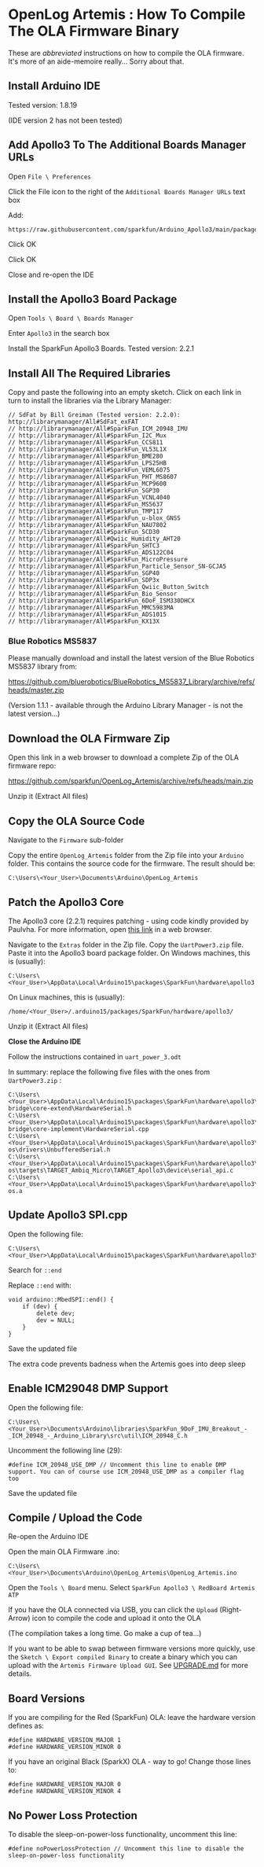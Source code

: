 # OpenLog Artemis : How To Compile The OLA Firmware Binary

These are  _abbreviated_ instructions on how to compile the OLA firmware. It's more of an aide-memoire really... Sorry about that.

## Install Arduino IDE

Tested version: 1.8.19

(IDE version 2 has not been tested)

## Add Apollo3 To The Additional Boards Manager URLs

Open `File \ Preferences`

Click the File icon to the right of the `Additional Boards Manager URLs` text box

Add:

```
https://raw.githubusercontent.com/sparkfun/Arduino_Apollo3/main/package_sparkfun_apollo3_index.json
```

Click OK

Click OK

Close and re-open the IDE

## Install the Apollo3 Board Package

Open `Tools \ Board \ Boards Manager`

Enter `Apollo3` in the search box

Install the SparkFun Apollo3 Boards. Tested version: 2.2.1

## Install All The Required Libraries

Copy and paste the following into an empty sketch. Click on each link in turn to install the libraries via the Library Manager:

```
// SdFat by Bill Greiman (Tested version: 2.2.0): http://librarymanager/All#SdFat_exFAT
// http://librarymanager/All#SparkFun_ICM_20948_IMU
// http://librarymanager/All#SparkFun_I2C_Mux
// http://librarymanager/All#SparkFun_CCS811
// http://librarymanager/All#SparkFun_VL53L1X
// http://librarymanager/All#SparkFun_BME280
// http://librarymanager/All#SparkFun_LPS25HB
// http://librarymanager/All#SparkFun_VEML6075
// http://librarymanager/All#SparkFun_PHT_MS8607
// http://librarymanager/All#SparkFun_MCP9600
// http://librarymanager/All#SparkFun_SGP30
// http://librarymanager/All#SparkFun_VCNL4040
// http://librarymanager/All#SparkFun_MS5637
// http://librarymanager/All#SparkFun_TMP117
// http://librarymanager/All#SparkFun_u-blox_GNSS
// http://librarymanager/All#SparkFun_NAU7802
// http://librarymanager/All#SparkFun_SCD30
// http://librarymanager/All#Qwiic_Humidity_AHT20
// http://librarymanager/All#SparkFun_SHTC3
// http://librarymanager/All#SparkFun_ADS122C04
// http://librarymanager/All#SparkFun_MicroPressure
// http://librarymanager/All#SparkFun_Particle_Sensor_SN-GCJA5
// http://librarymanager/All#SparkFun_SGP40
// http://librarymanager/All#SparkFun_SDP3x
// http://librarymanager/All#SparkFun_Qwiic_Button_Switch
// http://librarymanager/All#SparkFun_Bio_Sensor
// http://librarymanager/All#SparkFun_6DoF_ISM330DHCX
// http://librarymanager/All#SparkFun_MMC5983MA
// http://librarymanager/All#SparkFun_ADS1015
// http://librarymanager/All#SparkFun_KX13X
```

### Blue Robotics MS5837

Please manually download and install the latest version of the Blue Robotics MS5837 library from:

https://github.com/bluerobotics/BlueRobotics_MS5837_Library/archive/refs/heads/master.zip

(Version 1.1.1 - available through the Arduino Library Manager - is not the latest version...)

## Download the OLA Firmware Zip

Open this link in a web browser to download a complete Zip of the OLA firmware repo:

https://github.com/sparkfun/OpenLog_Artemis/archive/refs/heads/main.zip

Unzip it (Extract All files)

## Copy the OLA Source Code

Navigate to the `Firmware` sub-folder

Copy the entire `OpenLog_Artemis` folder from the Zip file into your `Arduino` folder. This contains the source code for the firmware. The result should be:

```
C:\Users\<Your_User>\Documents\Arduino\OpenLog_Artemis
```

## Patch the Apollo3 Core

The Apollo3 core (2.2.1) requires patching - using code kindly provided by Paulvha. For more information, open [this link](https://github.com/sparkfun/OpenLog_Artemis/issues/117#issuecomment-1085881142) in a web browser.

Navigate to the `Extras` folder in the Zip file. Copy the `UartPower3.zip` file. Paste it into the Apollo3 board package folder. On Windows machines, this is (usually):

```
C:\Users\<Your_User>\AppData\Local\Arduino15\packages\SparkFun\hardware\apollo3
```

On Linux machines, this is (usually):
```
/home/<Your_User>/.arduino15/packages/SparkFun/hardware/apollo3/
```

Unzip it (Extract All files)

**Close the Arduino IDE**

Follow the instructions contained in `uart_power_3.odt`

In summary: replace the following five files with the ones from `UartPower3.zip` :

```
C:\Users\<Your_User>\AppData\Local\Arduino15\packages\SparkFun\hardware\apollo3\2.2.1\cores\arduino\mbed-bridge\core-extend\HardwareSerial.h
C:\Users\<Your_User>\AppData\Local\Arduino15\packages\SparkFun\hardware\apollo3\2.2.1\cores\arduino\mbed-bridge\core-implement\HardwareSerial.cpp
C:\Users\<Your_User>\AppData\Local\Arduino15\packages\SparkFun\hardware\apollo3\2.2.1\cores\mbed-os\drivers\UnbufferedSerial.h
C:\Users\<Your_User>\AppData\Local\Arduino15\packages\SparkFun\hardware\apollo3\2.2.1\cores\mbed-os\targets\TARGET_Ambiq_Micro\TARGET_Apollo3\device\serial_api.c
C:\Users\<Your_User>\AppData\Local\Arduino15\packages\SparkFun\hardware\apollo3\2.2.1\variants\SFE_ARTEMIS_ATP\mbed\libmbed-os.a
```

## Update Apollo3 SPI.cpp

Open the following file:

```
C:\Users\<Your_User>\AppData\Local\Arduino15\packages\SparkFun\hardware\apollo3\2.2.1\libraries\SPI\src\SPI.cpp
```

Search for `::end`

Replace `::end` with:

```
void arduino::MbedSPI::end() {
    if (dev) {
        delete dev;
        dev = NULL;
    }
}
```

Save the updated file

The extra code prevents badness when the Artemis goes into deep sleep

## Enable ICM29048 DMP Support

Open the following file:

```
C:\Users\<Your_User>\Documents\Arduino\libraries\SparkFun_9DoF_IMU_Breakout_-_ICM_20948_-_Arduino_Library\src\util\ICM_20948_C.h
```

Uncomment the following line (29):

```
#define ICM_20948_USE_DMP // Uncomment this line to enable DMP support. You can of course use ICM_20948_USE_DMP as a compiler flag too
```

Save the updated file

## Compile / Upload the Code

Re-open the Arduino IDE

Open the main OLA Firmware .ino:

```
C:\Users\<Your_User>\Documents\Arduino\OpenLog_Artemis\OpenLog_Artemis.ino
```

Open the `Tools \ Board` menu. Select `SparkFun Apollo3 \ RedBoard Artemis ATP`

If you have the OLA connected via USB, you can click the `Upload` (Right-Arrow) icon to compile the code and upload it onto the OLA

(The compilation takes a long time. Go make a cup of tea...)

If you want to be able to swap between firmware versions more quickly, use the `Sketch \ Export compiled Binary` to create a binary which
you can upload with the `Artemis Firmware Upload GUI`. See [UPGRADE.md](./UPGRADE.md) for more details.

## Board Versions

If you are compiling for the Red (SparkFun) OLA: leave the hardware version defines as:

```
#define HARDWARE_VERSION_MAJOR 1
#define HARDWARE_VERSION_MINOR 0
```

If you have an original Black (SparkX) OLA - way to go! Change those lines to:

```
#define HARDWARE_VERSION_MAJOR 0
#define HARDWARE_VERSION_MINOR 4
```

## No Power Loss Protection

To disable the sleep-on-power-loss functionality, uncomment this line:

```
#define noPowerLossProtection // Uncomment this line to disable the sleep-on-power-loss functionality
```

